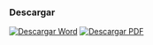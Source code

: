 
### Descargar

<a href="#"><img src="../imagenes/icono-word.png" alt="Descargar Word"></a> <a href="reglamento-creacion-instituto-municipal-mujer.pdf"><img src="../imagenes/icono-pdf.png" alt="Descargar PDF"></a>
